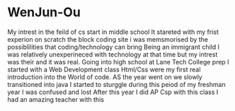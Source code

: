 # WenJun-Ou
My intrest in the feild of cs start in middle school 
It stareted with my frist experion on scratch the block coding site i was memsmorised by the possiblilities that coding/technology can bring
Being an immigrant child I was relatively unexperineced with technology at that time but my intrest was their and it was real.
Going into high school at Lane Tech College prep I started with a Web Development class Html/Css were my first real introduction into the World of code.
AS the year went on we slowly transitioned into java I started to sturggle during this peiod of my freshman year I was confused and lost
After this year I did AP Csp with this class I had an amazing teacher with this 
